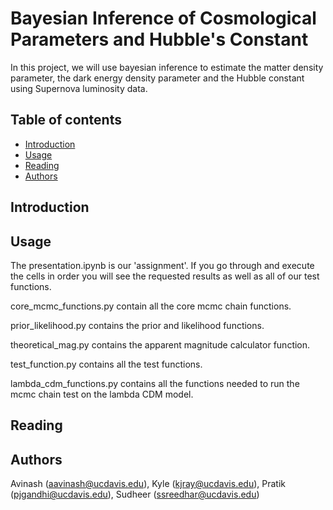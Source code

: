 
# Bayesian Inference of Cosmological Parameters and Hubble's Constant
In this project, we will use bayesian inference to estimate the matter density parameter, the dark energy density parameter and the Hubble constant using Supernova luminosity data.

## Table of contents
* [Introduction](#introduction)
* [Usage](#usage)
* [Reading](#reading)
* [Authors](#authors)

## Introduction

## Usage

The presentation.ipynb is our 'assignment'. If you go through and execute the cells in order you will see the requested results
as well as all of our test functions.

core_mcmc_functions.py contain all the core mcmc chain functions.

prior_likelihood.py contains the prior and likelihood functions.

theoretical_mag.py contains the apparent magnitude calculator function.

test_function.py contains all the test functions.

lambda_cdm_functions.py contains all the functions needed to run the mcmc chain test on the lambda CDM model.

## Reading

## Authors

Avinash (aavinash@ucdavis.edu), Kyle (kjray@ucdavis.edu), Pratik (pjgandhi@ucdavis.edu), Sudheer (ssreedhar@ucdavis.edu)